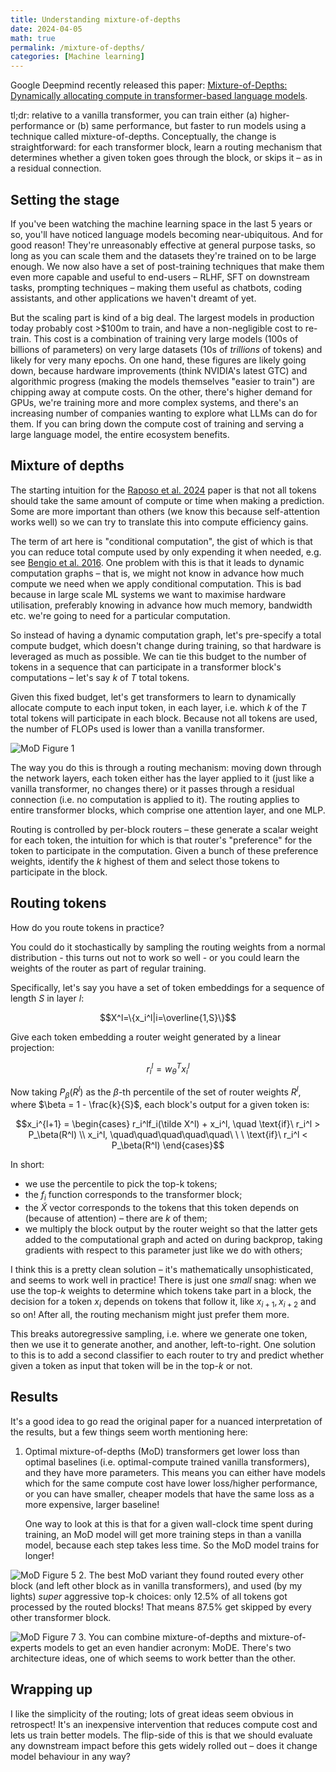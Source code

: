 ```yaml
---
title: Understanding mixture-of-depths 
date: 2024-04-05
math: true
permalink: /mixture-of-depths/
categories: [Machine learning]
---
```


Google Deepmind recently released this paper: [Mixture-of-Depths: Dynamically allocating compute in transformer-based language models](https://arxiv.org/abs/2404.02258).

tl;dr: relative to a vanilla transformer, you can train either (a) higher-performance or (b) same performance, but faster to run models using a technique called mixture-of-depths. Conceptually, the change is straightforward: for each transformer block, learn a routing mechanism that determines whether a given token goes through the block, or skips it – as in a residual connection. 

## Setting the stage
If you've been watching the machine learning space in the last 5 years or so, you'll have noticed language models becoming near-ubiquitous. And for good reason! They're unreasonably effective at general purpose tasks, so long as you can scale them and the datasets they're trained on to be large enough. We now also have a set of post-training techniques that make them even more capable and useful to end-users – RLHF, SFT on downstream tasks, prompting techniques – making them useful as chatbots, coding assistants, and other applications we haven't dreamt of yet.

But the scaling part is kind of a big deal. The largest models in production today probably cost >$100m to train, and have a non-negligible cost to re-train. This cost is a combination of training very large models (100s of billions of parameters) on very large datasets (10s of *trillions* of tokens) and likely for very many epochs. On one hand, these figures are likely going down, because hardware improvements (think NVIDIA's latest GTC) and algorithmic progress (making the models themselves "easier to train") are chipping away at compute costs. On the other, there's higher demand for GPUs, we're training more and more complex systems, and there's an increasing number of companies wanting to explore what LLMs can do for them. If you can bring down the compute cost of training and serving a large language model, the entire ecosystem benefits.

## Mixture of depths
The starting intuition for the [Raposo et al. 2024](https://arxiv.org/abs/2404.02258) paper is that not all tokens should take the same amount of compute or time when making a prediction. Some are more important than others (we know this because self-attention works well) so we can try to translate this into compute efficiency gains.

The term of art here is "conditional computation", the gist of which is that you can reduce total compute used by only expending it when needed, e.g. see [Bengio et al. 2016](https://arxiv.org/abs/1511.06297). One problem with this is that it leads to dynamic computation graphs – that is, we might not know in advance how much compute we need when we apply conditional computation. This is bad because in large scale ML systems we want to maximise hardware utilisation, preferably knowing in advance how much memory, bandwidth etc. we're going to need for a particular computation.

So instead of having a dynamic computation graph, let's pre-specify a total compute budget, which doesn't change during training, so that hardware is leveraged as much as possible. We can tie this budget to the number of tokens in a sequence that can participate in a transformer block's computations – let's say $k$ of $T$ total tokens.

Given this fixed budget, let's get transformers to learn to dynamically allocate compute to each input token, in each layer, i.e. which $k$ of the $T$ total tokens will participate in each block. Because not all tokens are used, the number of FLOPs used is lower than a vanilla transformer.

![MoD Figure 1](../images/mod-fig1.png)

The way you do this is through a routing mechanism: moving down through the network layers, each token either has the layer applied to it (just like a vanilla transformer, no changes there) or it passes through a residual connection (i.e. no computation is applied to it). The routing applies to entire transformer blocks, which comprise one attention layer, and one MLP.

Routing is controlled by per-block routers – these generate a scalar weight for each token, the intuition for which is that router's "preference" for the token to participate in the computation. Given a bunch of these preference weights, identify the $k$ highest of them and select those tokens to participate in the block.

## Routing tokens
How do you route tokens in practice?

You could do it stochastically by sampling the routing weights from a normal distribution - this turns out not to work so well - or you could learn the weights of the router as part of regular training.

Specifically, let's say you have a set of token embeddings for a sequence of length $S$ in layer $l$: 

$$X^l=\{x_i^l|i=\overline{1,S}\}$$

Give each token embedding a router weight generated by a linear projection: 

$$r_i^l = w_\theta^T x_i^l$$

Now taking $P_\beta(R^l)$ as the $\beta$-th percentile of the set of router weights $R^l$, where $\beta = 1 - \frac{k}{S}$, each block's output for a given token is:

$$x_i^{l+1} = \begin{cases} 
r_i^lf_i(\tilde X^l) + x_i^l, \quad \text{if}\ r_i^l > P_\beta(R^l) \\
x_i^l, \quad\quad\quad\quad\quad\ \ \ \text{if}\  r_i^l < P_\beta(R^l)
\end{cases}$$

In short:
- we use the percentile to pick the top-k tokens;
- the $f_i$ function corresponds to the transformer block; 
- the $\tilde X$ vector corresponds to the tokens that this token depends on (because of attention) – there are $k$ of them;
- we multiply the block output by the router weight so that the latter gets added to the computational graph and acted on during backprop, taking gradients with respect to this parameter just like we do with others;

I think this is a pretty clean solution – it's mathematically unsophisticated, and seems to work well in practice! There is just one *small* snag: when we use the top-$k$ weights to determine which tokens take part in a block, the decision for a token $x_i$ depends on tokens that follow it, like $x_{i+1}, x_{i+2}$ and so on! After all, the routing mechanism might just prefer them more. 

This breaks autoregressive sampling, i.e. where we generate one token, then we use it to generate another, and another, left-to-right. One solution to this is to add a second classifier to each router to try and predict whether given a token as input that token will be in the top-$k$ or not. 

## Results
It's a good idea to go read the original paper for a nuanced interpretation of the results, but a few things seem worth mentioning here:
1. Optimal mixture-of-depths (MoD) transformers get lower loss than optimal baselines (i.e. optimal-compute trained vanilla transformers), and they have more parameters. This means you can either have models which for the same compute cost have lower loss/higher performance, or you can have smaller, cheaper models that have the same loss as a more expensive, larger baseline!

    One way to look at this is that for a given wall-clock time spent during training, an MoD model will get more training steps in than a vanilla model, because each step takes less time. So the MoD model trains for longer!

![MoD Figure 5](../images/mod-fig5.png)
2. The best MoD variant they found routed every other block (and left other block as in vanilla transformers), and used (by my lights) *super* aggressive top-k choices: only 12.5% of all tokens got processed by the routed blocks! That means 87.5% get skipped by every other transformer block.

![MoD Figure 7](../images/mod-fig7.png)
3. You can combine mixture-of-depths and mixture-of-experts models to get an even handier acronym: MoDE. There's two architecture ideas, one of which seems to work better than the other.


## Wrapping up
I like the simplicity of the routing; lots of great ideas seem obvious in retrospect! It's an inexpensive intervention that reduces compute cost and lets us train better models. The flip-side of this is that we should evaluate any downstream impact before this gets widely rolled out – does it change model behaviour in any way? 